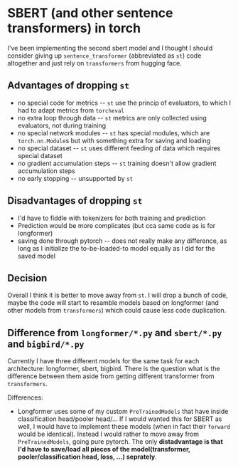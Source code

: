 # SBERT (and other sentence transformers) in torch

I've been implementing the second sbert model and I thought I should consider
giving up `sentence_transformer` (abbreviated as `st`) code altogether and just
rely on `transformers` from hugging face.

## Advantages of dropping `st`

- no special code for metrics -- `st` use the princip of evaluators, to which I
  had to adapt metrics from `torcheval`
- no extra loop through data -- `st` metrics are only collected using
  evaluators, not during training
- no special network modules -- `st` has special modules, which are
  `torch.nn.Module`s but with something extra for saving and loading
- no special dataset -- `st` uses different feeding of data which requires
  special dataset
- no gradient accumulation steps -- `st` training doesn't allow gradient
  accumulation steps
- no early stopping -- unsupported by `st`

## Disadvantages of dropping `st`

- I'd have to fiddle with tokenizers for both training and prediction
- Prediction would be more complicates (but cca same code as is for longformer)
- saving done through pytorch -- does not really make any difference, as long as
  I initialize the to-be-loaded-to model equally as I did for the saved model

## Decision

Overall I think it is better to move away from `st`. I will drop a bunch of
code, maybe the code will start to resamble models based on longformer (and
other models from `transformers`) which could cause less code duplication.

## Difference from `longformer/*.py` and `sbert/*.py` and `bigbird/*.py`

Currently I have three different models for the same task for each architecture:
longformer, sbert, bigbird. There is the question what is the difference between
them aside from getting different transformer from `transformers`.

Differences:
- Longformer uses some of my custom `PreTrainedModels` that have inside
  classification head/pooler head/... If I would wanted this for SBERT as well,
  I would have to implement these models (when in fact their `forward` would be
  identical). Instead I would rather to move away from `PreTrainedModels`, going
  pure pytorch. The only **distadvantage is that I'd have to save/load all
  pieces of the model(transformer, pooler/classification head, loss, ...)
  seprately**.
